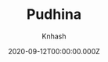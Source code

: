 ---
title: Pudhina
github: https://github.com/knhash/Pudhina
demo: https://knhash.github.io/Pudhina/
author: Knhash
date: 2020-09-12T00:00:00.000Z
ssg:
  - Jekyll
cms:
  - Markdown
draft: true
publish_date: '2018-03-26T10:13:57Z'
update_date: '2022-10-25T13:06:55Z'
github_star: 86
github_fork: 193
---